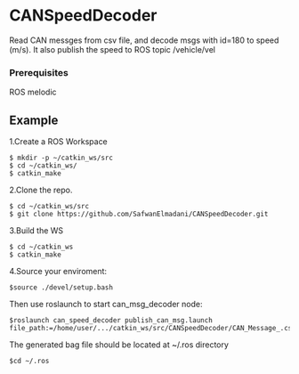 # CANSpeedDecoder
Read CAN messges from csv file, and decode msgs with id=180 to speed (m/s). It also publish the speed to ROS topic /vehicle/vel

### Prerequisites

ROS melodic

## Example
1.Create a ROS Workspace
```
$ mkdir -p ~/catkin_ws/src
$ cd ~/catkin_ws/
$ catkin_make
```
2.Clone the repo.
```
$ cd ~/catkin_ws/src
$ git clone https://github.com/SafwanElmadani/CANSpeedDecoder.git
```
3.Build the WS
```
$ cd ~/catkin_ws
$ catkin_make
```
4.Source your enviroment:
```
$source ./devel/setup.bash
```
Then use roslaunch to start can_msg_decoder node:
```
$roslaunch can_speed_decoder publish_can_msg.launch file_path:=/home/user/.../catkin_ws/src/CANSpeedDecoder/CAN_Message_.csv
```
The generated bag file should be located at ~/.ros directory 
```
$cd ~/.ros
```



